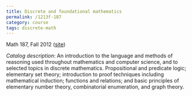 ```yaml
---
title: Discrete and foundational mathematics
permalink: /1213f-187
category: course
tags: discrete-math
---
```


Math 187, Fall 2012 ([site](http://math.boisestate.edu/~scoskey/courses/1213f-187))<!--more-->

*Catalog description*: An introduction to the language and methods of reasoning used throughout mathematics and computer science, and to selected topics in discrete mathematics. Propositional and predicate logic; elementary set theory; introduction to proof techniques including mathematical induction; functions and relations; and basic principles of elementary number theory, combinatorial enumeration, and graph theory.
